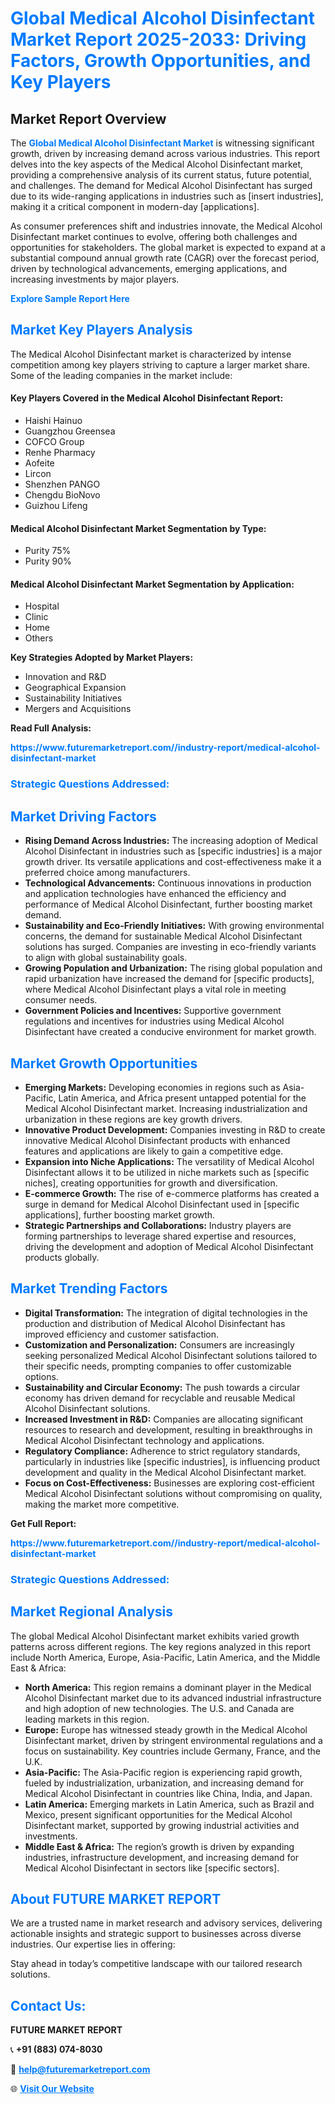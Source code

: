 <h1 style="color: #007BFF;">Global Medical Alcohol Disinfectant Market Report 2025-2033: Driving Factors, Growth Opportunities, and Key Players</h1>

<section id="overview">
<h2>Market Report Overview</h2>
<p>The <a href="https://www.futuremarketreport.com//industry-report/medical-alcohol-disinfectant-market" style="color: #007BFF; text-decoration: none;"><strong>Global Medical Alcohol Disinfectant Market</strong></a> is witnessing significant growth, driven by increasing demand across various industries. This report delves into the key aspects of the Medical Alcohol Disinfectant market, providing a comprehensive analysis of its current status, future potential, and challenges. The demand for Medical Alcohol Disinfectant has surged due to its wide-ranging applications in industries such as [insert industries], making it a critical component in modern-day [applications].</p>
<p>As consumer preferences shift and industries innovate, the Medical Alcohol Disinfectant market continues to evolve, offering both challenges and opportunities for stakeholders. The global market is expected to expand at a substantial compound annual growth rate (CAGR) over the forecast period, driven by technological advancements, emerging applications, and increasing investments by major players.</p>
</section>

<section id="overview">
<p><a href="https://www.futuremarketreport.com//request-sample/reportId=78145" style="color: #007BFF; text-decoration: none;"><strong>Explore Sample Report Here</strong></a></p>
</section>

<section id="key-players">
<h2 style="color: #007BFF;">Market Key Players Analysis</h2>
<p>The Medical Alcohol Disinfectant market is characterized by intense competition among key players striving to capture a larger market share. Some of the leading companies in the market include:</p>
<h4>Key Players Covered in the Medical Alcohol Disinfectant Report:</h4>
<ul><li>Haishi Hainuo</li><li>Guangzhou Greensea</li><li>COFCO Group</li><li>Renhe Pharmacy</li><li>Aofeite</li><li>Lircon</li><li>Shenzhen PANGO</li><li>Chengdu BioNovo</li><li>Guizhou Lifeng</li></ul>
<h4>Medical Alcohol Disinfectant Market Segmentation by Type:</h4>
<ul><li>Purity 75%</li><li>Purity 90%</li></ul>

<h4>Medical Alcohol Disinfectant Market Segmentation by Application:</h4>
<ul><li>Hospital</li><li>Clinic</li><li>Home</li><li>Others</li></ul>
<p><strong>Key Strategies Adopted by Market Players:</strong></p>
<ul>
<li>Innovation and R&D</li>
<li>Geographical Expansion</li>
<li>Sustainability Initiatives</li>
<li>Mergers and Acquisitions</li>
</ul>
</section>

<section>
<p><strong>Read Full Analysis: </strong></p><a href="https://www.futuremarketreport.com//industry-report/medical-alcohol-disinfectant-market" style="color: #007BFF; text-decoration: none;"><strong>https://www.futuremarketreport.com//industry-report/medical-alcohol-disinfectant-market</strong></a>
<h3 style="color: #007BFF;">Strategic Questions Addressed:</h3>
</section>

<section id="driving-factors">
<h2 style="color: #007BFF;">Market Driving Factors</h2>
<ul>
<li><strong>Rising Demand Across Industries:</strong> The increasing adoption of Medical Alcohol Disinfectant in industries such as [specific industries] is a major growth driver. Its versatile applications and cost-effectiveness make it a preferred choice among manufacturers.</li>
<li><strong>Technological Advancements:</strong> Continuous innovations in production and application technologies have enhanced the efficiency and performance of Medical Alcohol Disinfectant, further boosting market demand.</li>
<li><strong>Sustainability and Eco-Friendly Initiatives:</strong> With growing environmental concerns, the demand for sustainable Medical Alcohol Disinfectant solutions has surged. Companies are investing in eco-friendly variants to align with global sustainability goals.</li>
<li><strong>Growing Population and Urbanization:</strong> The rising global population and rapid urbanization have increased the demand for [specific products], where Medical Alcohol Disinfectant plays a vital role in meeting consumer needs.</li>
<li><strong>Government Policies and Incentives:</strong> Supportive government regulations and incentives for industries using Medical Alcohol Disinfectant have created a conducive environment for market growth.</li>
</ul>
</section>

<section id="growth-opportunities">
<h2 style="color: #007BFF;">Market Growth Opportunities</h2>
<ul>
<li><strong>Emerging Markets:</strong> Developing economies in regions such as Asia-Pacific, Latin America, and Africa present untapped potential for the Medical Alcohol Disinfectant market. Increasing industrialization and urbanization in these regions are key growth drivers.</li>
<li><strong>Innovative Product Development:</strong> Companies investing in R&D to create innovative Medical Alcohol Disinfectant products with enhanced features and applications are likely to gain a competitive edge.</li>
<li><strong>Expansion into Niche Applications:</strong> The versatility of Medical Alcohol Disinfectant allows it to be utilized in niche markets such as [specific niches], creating opportunities for growth and diversification.</li>
<li><strong>E-commerce Growth:</strong> The rise of e-commerce platforms has created a surge in demand for Medical Alcohol Disinfectant used in [specific applications], further boosting market growth.</li>
<li><strong>Strategic Partnerships and Collaborations:</strong> Industry players are forming partnerships to leverage shared expertise and resources, driving the development and adoption of Medical Alcohol Disinfectant products globally.</li>
</ul>
</section>

<section id="trending-factors">
<h2 style="color: #007BFF;">Market Trending Factors</h2>
<ul>
<li><strong>Digital Transformation:</strong> The integration of digital technologies in the production and distribution of Medical Alcohol Disinfectant has improved efficiency and customer satisfaction.</li>
<li><strong>Customization and Personalization:</strong> Consumers are increasingly seeking personalized Medical Alcohol Disinfectant solutions tailored to their specific needs, prompting companies to offer customizable options.</li>
<li><strong>Sustainability and Circular Economy:</strong> The push towards a circular economy has driven demand for recyclable and reusable Medical Alcohol Disinfectant solutions.</li>
<li><strong>Increased Investment in R&D:</strong> Companies are allocating significant resources to research and development, resulting in breakthroughs in Medical Alcohol Disinfectant technology and applications.</li>
<li><strong>Regulatory Compliance:</strong> Adherence to strict regulatory standards, particularly in industries like [specific industries], is influencing product development and quality in the Medical Alcohol Disinfectant market.</li>
<li><strong>Focus on Cost-Effectiveness:</strong> Businesses are exploring cost-efficient Medical Alcohol Disinfectant solutions without compromising on quality, making the market more competitive.</li>
</ul>
</section>

<section>
<p><strong>Get Full Report: </strong></p><a href="https://www.futuremarketreport.com//industry-report/medical-alcohol-disinfectant-market" style="color: #007BFF; text-decoration: none;"><strong>https://www.futuremarketreport.com//industry-report/medical-alcohol-disinfectant-market</strong></a>
<h3 style="color: #007BFF;">Strategic Questions Addressed:</h3>
</section>


<section id="regional-analysis">
<h2 style="color: #007BFF;">Market Regional Analysis</h2>
<p>The global Medical Alcohol Disinfectant market exhibits varied growth patterns across different regions. The key regions analyzed in this report include North America, Europe, Asia-Pacific, Latin America, and the Middle East & Africa:</p>
<ul>
<li><strong>North America:</strong> This region remains a dominant player in the Medical Alcohol Disinfectant market due to its advanced industrial infrastructure and high adoption of new technologies. The U.S. and Canada are leading markets in this region.</li>
<li><strong>Europe:</strong> Europe has witnessed steady growth in the Medical Alcohol Disinfectant market, driven by stringent environmental regulations and a focus on sustainability. Key countries include Germany, France, and the U.K.</li>
<li><strong>Asia-Pacific:</strong> The Asia-Pacific region is experiencing rapid growth, fueled by industrialization, urbanization, and increasing demand for Medical Alcohol Disinfectant in countries like China, India, and Japan.</li>
<li><strong>Latin America:</strong> Emerging markets in Latin America, such as Brazil and Mexico, present significant opportunities for the Medical Alcohol Disinfectant market, supported by growing industrial activities and investments.</li>
<li><strong>Middle East & Africa:</strong> The region’s growth is driven by expanding industries, infrastructure development, and increasing demand for Medical Alcohol Disinfectant in sectors like [specific sectors].</li>
</ul>
</section>

<footer>
<h2 style="color: #007BFF;">About FUTURE MARKET REPORT</h2>
<p>We are a trusted name in market research and advisory services, delivering actionable insights and strategic support to businesses across diverse industries. Our expertise lies in offering:</p>

<p>Stay ahead in today’s competitive landscape with our tailored research solutions.</p>

<h2 style="color: #007BFF;">Contact Us:</h2>
<p><strong>FUTURE MARKET REPORT</strong></p>
<p>📞 <strong>+91 (883) 074-8030</strong></p>
<p>📧 <strong><a href="mailto:help@futuremarketreport.com" style="color: #007BFF;">help@futuremarketreport.com</a></strong></p>
<p>🌐 <strong><a href="https://www.futuremarketreport.com/" style="color: #007BFF;">Visit Our Website</a></strong></p>
</footer>